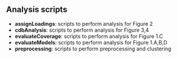 ## Analysis scripts
* **assignLoadings**: scripts to perform analysis for Figure 2
* **cdbAnalysis**: scripts to perform analysis for Figure 3,4
* **evaluateCoverage**: scripts to perform analysis for Figure 1.C
* **evaluateModels**: scripts to perform analysis for Figure 1.A,B,D
* **preprocessing**: scripts to perform preprocessing and clustering

